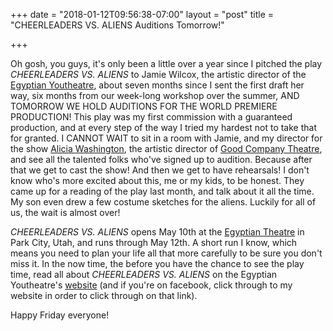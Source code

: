 +++
date = "2018-01-12T09:56:38-07:00"
layout = "post"
title = "CHEERLEADERS VS. ALIENS Auditions Tomorrow!"

+++

Oh gosh, you guys, it's only been a little over a year since I pitched the play *CHEERLEADERS VS. ALIENS* to Jamie Wilcox, the artistic director of the [Egyptian Youtheatre](https://www.egyptiantheatrecompany.org/youtheatre), about seven months since I sent the first draft her way, six months from our week-long workshop over the summer, AND TOMORROW WE HOLD AUDITIONS FOR THE WORLD PREMIERE PRODUCTION! This play was my first commission with a guaranteed production, and at every step of the way I tried my hardest not to take that for granted. I CANNOT WAIT to sit in a room with Jamie, and my director for the show [Alicia Washington](https://www.goodcotheatre.com/about), the artistic director of [Good Company Theatre](https://www.goodcotheatre.com/), and see all the talented folks who've signed up to audition. Because after that we get to cast the show! And then we get to have rehearsals! I don't know who's more excited about this, me or my kids, to be honest. They came up for a reading of the play last month, and talk about it all the time. My son even drew a few costume sketches for the aliens. Luckily for all of us, the wait is almost over! 

*CHEERLEADERS VS. ALIENS* opens May 10th at the [Egyptian Theatre](https://www.egyptiantheatrecompany.org/) in Park City, Utah, and runs through May 12th. A short run I know, which means you need to plan your life all that more carefully to be sure you don't miss it. In the now time, the before you have the chance to see the play time, read all about *CHEERLEADERS VS. ALIENS* on the Egyptian Youtheatre's [website](https://www.egyptiantheatrecompany.org/our-next-show) (and if you're on facebook, click through to my website in order to click through on that link).

Happy Friday everyone! 